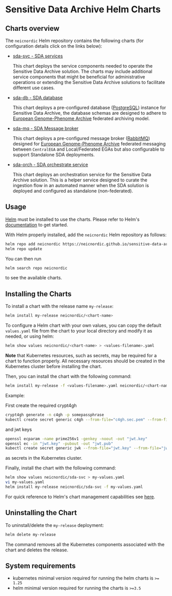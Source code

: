 # Sensitive Data Archive Helm Charts

<!-- Developer Comment: please keep in mind that contents below will appear as inline markdown sections in the NeIC SDA Handbook guide [Deploying on Kubernetes](https://neic-sda.readthedocs.io/en/latest/guides/deploy-k8s/) page. -->

## Charts overview

The `neicnordic` Helm repository contains the following charts (for configuration details click on the links below):

- [sda-svc - SDA services](https://github.com/neicnordic/sensitive-data-archive/blob/main/charts/sda-svc/README.md)

  This chart deploys the service components needed to operate the Sensitive Data Archive solution. The charts may include additional service components that might be beneficial for administrative operations or extending the Sensitive Data Archive solutions to facilitate different use cases.

- [sda-db - SDA database](https://github.com/neicnordic/sensitive-data-archive/blob/main/charts/sda-db/README.md)

  This chart deploys a pre-configured database ([PostgreSQL](https://www.postgresql.org/)) instance for Sensitive Data Archive, the database schemas are designed to adhere to [European Genome-Phenome Archive](https://ega-archive.org/) federated archiving model.

- [sda-mq - SDA Message broker](https://github.com/neicnordic/sensitive-data-archive/blob/main/charts/sda-mq/README.md)

  This chart deploys a pre-configured message broker ([RabbitMQ](https://www.rabbitmq.com/)) designed for [European Genome-Phenome Archive](https://ega-archive.org/) federated messaging between `CentralEGA` and Local/Federated EGAs but also configurable to support Standalone SDA deployments.

- [sda-orch - SDA orchestrate service](https://github.com/neicnordic/sensitive-data-archive/blob/main/charts/sda-orch/README.md)

  This chart deploys an orchestration service for the Sensitive Data Archive solution. This is a helper service designed to curate the ingestion flow in an automated manner when the SDA solution is deployed and configured as standalone (non-federated).

## Usage

[Helm](https://helm.sh) must be installed to use the charts.
Please refer to Helm's [documentation](https://helm.sh/docs/) to get started.

With Helm properly installed, add the `neicnordic` Helm repository as follows:

```sh
helm repo add neicnordic https://neicnordic.github.io/sensitive-data-archive
helm repo update
```

You can then run

```sh
helm search repo neicnordic
```

to see the available charts.

## Installing the Charts

To install a chart with the release name `my-release`:

```sh
helm install my-release neicnordic/<chart-name>
```

To configure a Helm chart with your own values, you can copy the default `values.yaml` file from the chart to your local directory and modify it as needed, or using helm:

```sh
helm show values neicnordic/<chart-name> > <values-filename>.yaml
```

**Note** that Kubernetes resources, such as secrets, may be required for a chart to function properly. All necessary resources should be created in the Kubernetes cluster before installing the chart.

Then, you can install the chart with the following command:

```sh
helm install my-release -f <values-filename>.yaml neicnordic/<chart-name>
```

Example:

First create the required crypt4gh
```sh
crypt4gh generate -n c4gh -p somepassphrase
kubectl create secret generic c4gh --from-file="c4gh.sec.pem" --from-file="c4gh.pub.pem" --from-literal=passphrase="somepassphrase"
```

and jwt keys

```sh
openssl ecparam -name prime256v1 -genkey -noout -out "jwt.key"
openssl ec -in "jwt.key" -pubout -out "jwt.pub"
kubectl create secret generic jwk --from-file="jwt.key" --from-file="jwt.pub"
```

as secrets in the Kubernetes cluster.

Finally, install the chart with the following command:

```sh
helm show values neicnordic/sda-svc > my-values.yaml
vi my-values.yaml
helm install my-release neicnordic/sda-svc -f my-values.yaml
```

For quick reference to Helm's chart management capabilities see [here](https://helm.sh/docs/intro/cheatsheet/#chart-management).

## Uninstalling the Chart

To uninstall/delete the `my-release` deployment:

```sh
helm delete my-release
```

The command removes all the Kubernetes components associated with the chart and deletes the release.

## System requirements

 - kubernetes minimal version required for running the helm charts is `>= 1.25`
 - helm minimal version required for running the charts is `>=3.5`
